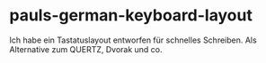 # pauls-german-keyboard-layout
Ich habe ein Tastatuslayout entworfen für schnelles Schreiben. Als Alternative zum QUERTZ, Dvorak und co.
